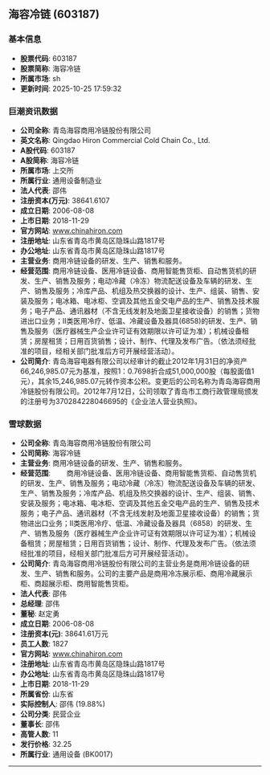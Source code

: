 ## 海容冷链 (603187)

### 基本信息

- **股票代码**: 603187
- **股票简称**: 海容冷链
- **所属市场**: sh
- **更新时间**: 2025-10-25 17:59:32

### 巨潮资讯数据

- **公司全称**: 青岛海容商用冷链股份有限公司
- **英文名称**: Qingdao Hiron Commercial Cold Chain Co., Ltd.
- **A股代码**: 603187
- **A股简称**: 海容冷链
- **所属市场**: 上交所
- **所属行业**: 通用设备制造业
- **法人代表**: 邵伟
- **注册资本(万元)**: 38641.6107
- **成立日期**: 2006-08-08
- **上市日期**: 2018-11-29
- **官方网站**: www.chinahiron.com
- **注册地址**: 山东省青岛市黄岛区隐珠山路1817号
- **办公地址**: 山东省青岛市黄岛区隐珠山路1817号
- **主营业务**: 商用冷链设备的研发、生产、销售和服务。
- **经营范围**: 商用冷链设备、医用冷链设备、商用智能售货柜、自动售货机的研发、生产、销售及服务；电动冷藏（冷冻）物流配送设备及车辆的研发、生产、销售及服务；冷库产品、机组及热交换器的设计、生产、组装、销售、安装及服务；电冰箱、电冰柜、空调及其他五金交电产品的生产、销售及技术服务；电子产品、通讯器材（不含无线发射及地面卫星接收设备）的销售；货物进出口业务；Ⅱ类医用冷疗、低温、冷藏设备及器具(6858)的研发、生产、销售及服务（医疗器械生产企业许可证有效期限以许可证为准）；机械设备租赁；房屋租赁；日用百货销售；设计、制作、代理及发布广告。（依法须经批准的项目，经相关部门批准后方可开展经营活动）。
- **公司简介**: 青岛海容电器有限公司以经审计的截止2012年1月31日的净资产66,246,985.07元为基准，按照1：0.7698折合成51,000,000股（每股面值1元），其余15,246,985.07元转作资本公积。变更后的公司名称为青岛海容商用冷链股份有限公司。2012年7月12日，公司领取了青岛市工商行政管理局颁发的注册号为370284228046695的《企业法人营业执照》。

### 雪球数据

- **公司全称**: 青岛海容商用冷链股份有限公司
- **公司简称**: 海容冷链
- **主营业务**: 商用冷链设备的研发、生产、销售和服务。
- **经营范围**: 　　商用冷链设备、医用冷链设备、商用智能售货柜、自动售货机的研发、生产、销售及服务；电动冷藏（冷冻）物流配送设备及车辆的研发、生产、销售及服务；冷库产品、机组及热交换器的设计、生产、组装、销售、安装及服务；电冰箱、电冰柜、空调及其他五金交电产品的生产、销售及技术服务；电子产品、通讯器材（不含无线发射及地面卫星接收设备）的销售；货物进出口业务；Ⅱ类医用冷疗、低温、冷藏设备及器具（6858）的研发、生产、销售及服务（医疗器械生产企业许可证有效期限以许可证为准）；机械设备租赁；房屋租赁；日用百货销售；设计、制作、代理及发布广告。（依法须经批准的项目，经相关部门批准后方可开展经营活动）。
- **公司简介**: 青岛海容商用冷链股份有限公司的主营业务是商用冷链设备的研发、生产、销售和服务。公司的主要产品是商用冷冻展示柜、商用冷藏展示柜、商超展示柜、商用智能售货柜。
- **法人代表**: 邵伟
- **总经理**: 邵伟
- **董秘**: 赵定勇
- **成立日期**: 2006-08-08
- **注册资本(元)**: 38641.61万元
- **员工人数**: 1827
- **官方网站**: www.chinahiron.com
- **注册地址**: 山东省青岛市黄岛区隐珠山路1817号
- **办公地址**: 山东省青岛市黄岛区隐珠山路1817号
- **上市日期**: 2018-11-29
- **所属省份**: 山东省
- **实际控制人**: 邵伟 (19.88%)
- **公司分类**: 民营企业
- **董事长**: 邵伟
- **高管人数**: 11
- **发行价格**: 32.25
- **所属行业**: 通用设备 (BK0017)

---
